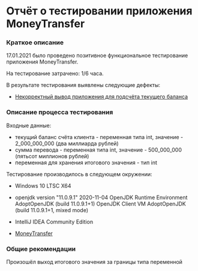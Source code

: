 # Отчёт о тестировании приложения MoneyTransfer
### Краткое описание

17.01.2021 было проведено позитивное функциональное тестирование приложения MoneyTransfer.

На тестирование затрачено: 1/6 часа.

В результате тестирования выявлены следующие дефекты:

* [Некорректный вывод приложения для подсчёта текущего баланса](https://github.com/EliseevG787/JAVAQA-2.1/issues/1)


### Описание процесса тестирования

Входные данные:

* текущий баланс счёта клиента - переменная типа int, значение - 2_000_000_000 (два миллиарда рублей)
* сумма перевода - переменная типа int, значение - 500_000_000 (пятьсот миллионов рублей)
* переменная для хранения итогового значения - тип int


Тестирование производилось в следующем окружении:

* Windows 10 LTSC X64

* openjdk version "11.0.9.1" 2020-11-04
  OpenJDK Runtime Environment AdoptOpenJDK (build 11.0.9.1+1)
  OpenJDK Client VM AdoptOpenJDK (build 11.0.9.1+1, mixed mode)

* IntelliJ IDEA Community Edition

* [MoneyTransfer](https://github.com/EliseevG787/JAVAQA-2.1/blob/master/src/Main.java)

### Общие рекомендации
Произошёл выход итогового значения за границы типа переменной
